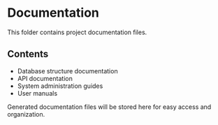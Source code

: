 # Documentation

This folder contains project documentation files.

## Contents

- Database structure documentation
- API documentation
- System administration guides
- User manuals

Generated documentation files will be stored here for easy access and organization.